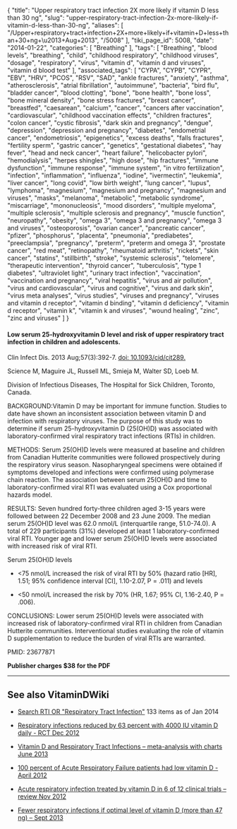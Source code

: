 {
    "title": "Upper respiratory tract infection 2X more likely if vitamin D less than 30 ng",
    "slug": "upper-respiratory-tract-infection-2x-more-likely-if-vitamin-d-less-than-30-ng",
    "aliases": [
        "/Upper+respiratory+tract+infection+2X+more+likely+if+vitamin+D+less+than+30+ng+\u2013+Aug+2013",
        "/5008"
    ],
    "tiki_page_id": 5008,
    "date": "2014-01-22",
    "categories": [
        "Breathing"
    ],
    "tags": [
        "Breathing",
        "blood levels",
        "breathing",
        "child",
        "childhood respiratory",
        "childhood viruses",
        "dosage",
        "respiratory",
        "virus",
        "vitamin d",
        "vitamin d and viruses",
        "vitamin d blood test"
    ],
    "associated_tags": [
        "CYPA",
        "CYPB",
        "CYPR",
        "EBV",
        "HRV",
        "PCOS",
        "RSV",
        "SAD",
        "ankle fractures",
        "anxiety",
        "asthma",
        "atherosclerosis",
        "atrial fibrillation",
        "autoimmune",
        "bacteria",
        "bird flu",
        "bladder cancer",
        "blood clotting",
        "bone",
        "bone health",
        "bone loss",
        "bone mineral density",
        "bone stress fractures",
        "breast cancer",
        "breastfed",
        "caesarean",
        "calcium",
        "cancer",
        "cancers after vaccination",
        "cardiovascular",
        "childhood vaccination effects",
        "children fractures",
        "colon cancer",
        "cystic fibrosis",
        "dark skin and pregnancy",
        "dengue",
        "depression",
        "depression and pregnancy",
        "diabetes",
        "endometrial cancer",
        "endometriosis",
        "epigenetics",
        "excess deaths",
        "falls fractures",
        "fertility sperm",
        "gastric cancer",
        "genetics",
        "gestational diabetes",
        "hay fever",
        "head and neck cancer",
        "heart failure",
        "helicobacter pylori",
        "hemodialysis",
        "herpes shingles",
        "high dose",
        "hip fractures",
        "immune dysfunction",
        "immune response",
        "immune system",
        "in vitro fertilization",
        "infection",
        "inflammation",
        "influenza",
        "iodine",
        "ivermectin",
        "leukemia",
        "liver cancer",
        "long covid",
        "low birth weight",
        "lung cancer",
        "lupus",
        "lymphoma",
        "magnesium",
        "magnesium and pregnancy",
        "magnesium and viruses",
        "masks",
        "melanoma",
        "metabolic",
        "metabolic syndrome",
        "miscarriage",
        "mononucleosis",
        "mood disorders",
        "multiple myeloma",
        "multiple sclerosis",
        "multiple sclerosis and pregnancy",
        "muscle function",
        "neuropathy",
        "obesity",
        "omega 3",
        "omega 3 and pregnancy",
        "omega 3 and viruses",
        "osteoporosis",
        "ovarian cancer",
        "pancreatic cancer",
        "pfizer",
        "phosphorus",
        "placenta",
        "pneumonia",
        "prediabetes",
        "preeclampsia",
        "pregnancy",
        "preterm",
        "preterm and omega 3",
        "prostate cancer",
        "red meat",
        "retinopathy",
        "rheumatoid arthritis",
        "rickets",
        "skin cancer",
        "statins",
        "stillbirth",
        "stroke",
        "systemic sclerosis",
        "telomere",
        "therapeutic intervention",
        "thyroid cancer",
        "tuberculosis",
        "type 1 diabetes",
        "ultraviolet light",
        "urinary tract infection",
        "vaccination",
        "vaccination and pregnancy",
        "viral hepatitis",
        "virus and air pollution",
        "virus and cardiovascular",
        "virus and cognitive",
        "virus and dark skin",
        "virus meta analyses",
        "virus studies",
        "viruses and pregnancy",
        "viruses and vitamin d receptor",
        "vitamin d binding",
        "vitamin d deficiency",
        "vitamin d receptor",
        "vitamin k",
        "vitamin k and viruses",
        "wound healing",
        "zinc",
        "zinc and viruses"
    ]
}


#### Low serum 25-hydroxyvitamin D level and risk of upper respiratory tract infection in children and adolescents.

Clin Infect Dis. 2013 Aug;57(3):392-7. [doi: 10.1093/cid/cit289.](https://doi.org/10.1093/cid/cit289.)

Science M, Maguire JL, Russell ML, Smieja M, Walter SD, Loeb M.

Division of Infectious Diseases, The Hospital for Sick Children, Toronto, Canada.

BACKGROUND:Vitamin D may be important for immune function. Studies to date have shown an inconsistent association between vitamin D and infection with respiratory viruses. The purpose of this study was to determine if serum 25-hydroxyvitamin D (25(OH)D) was associated with laboratory-confirmed viral respiratory tract infections (RTIs) in children.

METHODS: Serum 25(OH)D levels were measured at baseline and children from Canadian Hutterite communities were followed prospectively during the respiratory virus season. Nasopharyngeal specimens were obtained if symptoms developed and infections were confirmed using polymerase chain reaction. The association between serum 25(OH)D and time to laboratory-confirmed viral RTI was evaluated using a Cox proportional hazards model.

RESULTS: Seven hundred forty-three children aged 3-15 years were followed between 22 December 2008 and 23 June 2009. The median serum 25(OH)D level was 62.0 nmol/L (interquartile range, 51.0-74.0). A total of 229 participants (31%) developed at least 1 laboratory-confirmed viral RTI. Younger age and lower serum 25(OH)D levels were associated with increased risk of viral RTI. 

Serum 25(OH)D levels 

* <75 nmol/L increased the risk of viral RTI by 50% (hazard ratio <span>[HR]</span>, 1.51; 95% confidence interval <span>[CI]</span>, 1.10-2.07, P = .011) and levels 

* <50 nmol/L increased the risk by 70% (HR, 1.67; 95% CI, 1.16-2.40, P = .006).

CONCLUSIONS: Lower serum 25(OH)D levels were associated with increased risk of laboratory-confirmed viral RTI in children from Canadian Hutterite communities. Interventional studies evaluating the role of vitamin D supplementation to reduce the burden of viral RTIs are warranted.

PMID:     23677871

 **Publisher charges $38 for the PDF** 

---

## See also VitaminDWiki

* [Search RTI OR "Respiratory Tract Infection"](https://www.VitaminDWiki.com/Search+Results?hl=en&oe=UTF-8&ie=UTF-8&btnG=Google+Search&googles.x=0&googles.y=0&q=RTI+OR+%22respiratory+tract+infection%22&domains=VitaminDWiki.com&sitesearch=VitaminDWiki.com) 133 items as of Jan 2014

* [Respiratory infections reduced by 63 percent with 4000 IU vitamin D daily - RCT Dec 2012](/posts/respiratory-infections-reduced-by-63-percent-with-4000-iu-vitamin-d-daily-rct)

* [Vitamin D and Respiratory Tract Infections – meta-analysis with charts June 2013](/posts/vitamin-d-and-respiratory-tract-infections-meta-analysis-with-charts)

* [100 percent of Acute Respiratory Failure patients had low vitamin D - April 2012](/tags/100-percent-of-acute-respiratory-failure-patients-had-low-vitamin-d-april-2012.html)

* [Acute respiratory infection treated by vitamin D in 6 of 12 clinical trials – review Nov 2012](/posts/acute-respiratory-infection-treated-by-vitamin-d-in-6-of-12-clinical-trials-review)

* [Fewer respiratory infections if optimal level of vitamin D (more than 47 ng) – Sept 2013](/posts/fewer-respiratory-infections-if-optimal-level-of-vitamin-d-more-than-47-ng)